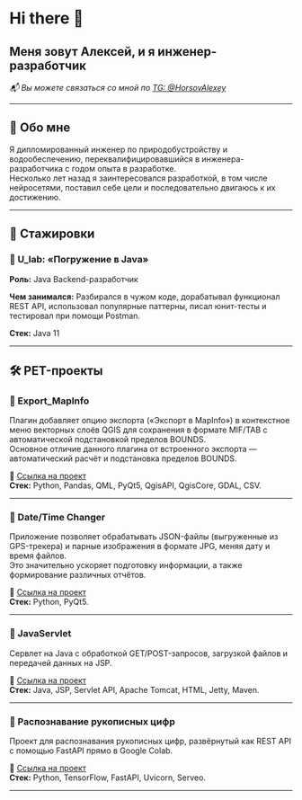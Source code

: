 # Hi there 👋  

## Меня зовут Алексей, и я инженер-разработчик  

*📬 Вы можете связаться со мной по [TG: @HorsovAlexey](https://t.me/HorsovAlexey)*  

---

## 📌 Обо мне  

Я дипломированный инженер по природобустройству и водообеспечению, переквалифицировавшийся в инженера-разработчика с годом опыта в разработке.  
Несколько лет назад я заинтересовался разработкой, в том числе нейросетями, поставил себе цели и последовательно двигаюсь к их достижению.  

---

## 🚀 Стажировки  

### 📌 U_lab: «Погружение в Java»  
**Роль:** Java Backend-разработчик  

**Чем занимался:**  Разбирался в чужом коде, дорабатывал функционал REST API, использовал популярные паттерны, писал юнит-тесты и тестировал при помощи Postman.  

**Стек:** Java 11  

---

## 🛠 PET-проекты  

### 🎯 Export_MapInfo  
Плагин добавляет опцию экспорта («Экспорт в MapInfo») в контекстное меню векторных слоёв QGIS для сохранения в формате MIF/TAB с автоматической подстановкой пределов BOUNDS.  
Основное отличие данного плагина от встроенного экспорта — автоматический расчёт и подстановка пределов BOUNDS.  

🔗 [Ссылка на проект](https://github.com/Paoak/Export_MapInfo)  
**Стек:** Python, Pandas, QML, PyQt5, QgisAPI, QgisCore, GDAL, CSV.

---

### 🎯 Date/Time Changer  
Приложение позволяет обрабатывать JSON-файлы (выгруженные из GPS-трекера) и парные изображения в формате JPG, меняя дату и время файлов.  
Это значительно ускоряет подготовку информации, а также формирование различных отчётов.  

🔗 [Ссылка на проект](https://github.com/Paoak/TimeChanger)  
**Стек:** Python, PyQt5. 

---

### 🎯 JavaServlet  
Сервлет на Java с обработкой GET/POST-запросов, загрузкой файлов и передачей данных на JSP.  

🔗 [Ссылка на проект](https://github.com/Paoak/Servlet/tree/master)  
**Стек:** Java, JSP, Servlet API, Apache Tomcat, HTML, Jetty, Maven.

---

### 🎯 Распознавание рукописных цифр  
Проект для распознавания рукописных цифр, развёрнутый как REST API с помощью FastAPI прямо в Google Colab.  

🔗 [Ссылка на проект](https://github.com/Paoak/RestAPI_MNIST)  
**Стек:** Python, TensorFlow, FastAPI, Uvicorn, Serveo.

---

